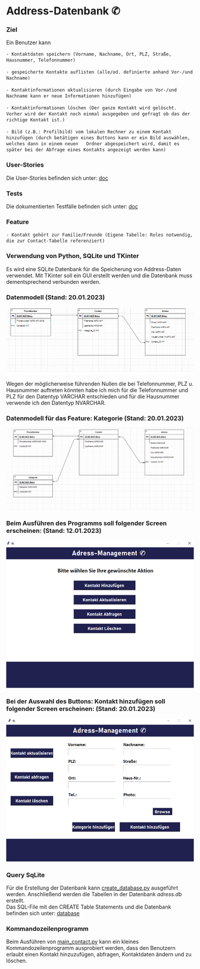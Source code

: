 # Address-Datenbank ✆

### Ziel

Ein Benutzer kann 

    - Kontaktdaten speichern (Vorname, Nachname, Ort, PLZ, Straße, Hausnummer, Telefonnummer)

    - gespeicherte Kontakte auflisten (alle/od. definierte anhand Vor-/und Nachname)

    - Kontaktinformationen aktualisieren (durch Eingabe von Vor-/und Nachname kann er neue Informationen hinzufügen)

    - Kontaktinformationen löschen (Der ganze Kontakt wird gelöscht. Vorher wird der Kontakt noch einmal ausgegeben und gefragt ob das der richtige Kontakt ist.)

    - Bild (z.B.: Profilbild) vom lokalen Rechner zu einem Kontakt hinzufügen (durch betätigen eines Buttons kann er ein Bild auswählen, welches dann in einem neuen   Ordner abgespeichert wird, damit es später bei der Abfrage eines Kontakts angezeigt werden kann)

### User-Stories
Die User-Stories befinden sich unter: [doc](https://github.com/denisepostl/AdressContactProject/blob/main/doc/UserStory.md)

### Tests

Die dokumentierten Testfälle befinden sich unter: [doc](https://github.com/denisepostl/AdressContactProject/blob/main/doc/TestCases.md)

### Feature

    - Kontakt gehört zur Familie/Freunde (Eigene Tabelle: Roles notwendig, die zur Contact-Tabelle referenziert)

### Verwendung von Python, SQLite und TKinter

Es wird eine SQLite Datenbank für die Speicherung von Address-Daten verwendet. Mit TKinter soll ein GUI erstellt werden und die Datenbank muss dementsprechend verbunden werden.

### Datenmodell (Stand: 20.01.2023)

![Datenmodell](https://github.com/denisepostl/AdressContactProject/blob/main/datamodel/datamodel.png)

Wegen der möglicherweise führenden Nullen die bei Telefonnummer, PLZ u. Hausnummer auftreten könnten habe ich mich für die Telefonnummer und PLZ für den Datentyp VARCHAR entschieden und für die Hausnummer verwende ich den Datentyp NVARCHAR.

### Datenmodell für das Feature: Kategorie (Stand: 20.01.2023)

![Datenmodell](https://github.com/denisepostl/AdressContactProject/blob/main/img/DatamodellExtension.png)


### Beim Ausführen des Programms soll folgender Screen erscheinen: (Stand: 12.01.2023)

![StartScreen](https://github.com/denisepostl/AdressContactProject/blob/main/img/StartScreen.png)

### Bei der Auswahl des Buttons: Kontakt hinzufügen soll folgender Screen erscheinen: (Stand: 20.01.2023)

![StartScreen](https://github.com/denisepostl/AdressContactProject/blob/main/img/Adress.png)

### Query SqLite

Für die Erstellung der Datenbank kann [create_database.py](https://github.com/denisepostl/AdressContactProject/blob/main/adress/create_database.py) ausgeführt werden.
Anschließend werden die Tabellen in der Datenbank *adress.db* erstellt. <br>
Das SQL-File mit den CREATE Table Statements und die Datenbank befinden sich unter: [database](https://github.com/denisepostl/AdressContactProject/tree/main/database)

### Kommandozeilenprogramm

Beim Ausführen von [main_contact.py](https://github.com/denisepostl/AdressContactProject/tree/main/adress/main_contact.py) kann ein kleines Kommandozeilenprogramm ausprobiert werden, dass den Benutzern erlaubt einen Kontakt hinzuzufügen, abfragen, Kontaktdaten ändern und zu löschen. 

